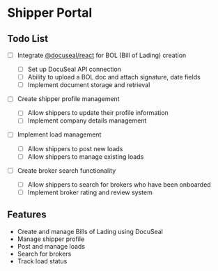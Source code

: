# Shipper Portal

## Todo List

- [ ] Integrate [@docuseal/react](https://www.npmjs.com/package/@docuseal/react) for BOL (Bill of Lading) creation

  - [ ] Set up DocuSeal API connection
  - [ ] Ability to upload a BOL doc and attach signature, date fields
  - [ ] Implement document storage and retrieval

- [ ] Create shipper profile management

  - [ ] Allow shippers to update their profile information
  - [ ] Implement company details management

- [ ] Implement load management

  - [ ] Allow shippers to post new loads
  - [ ] Allow shippers to manage existing loads

- [ ] Create broker search functionality
  - [ ] Allow shippers to search for brokers who have been onboarded
  - [ ] Implement broker rating and review system

## Features

- Create and manage Bills of Lading using DocuSeal
- Manage shipper profile
- Post and manage loads
- Search for brokers
- Track load status
